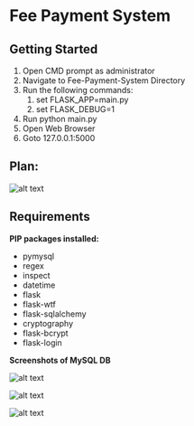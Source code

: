 # Fee Payment System

## Getting Started
1. Open CMD prompt as administrator
2. Navigate to Fee-Payment-System Directory
3. Run the following commands:
    1. set FLASK_APP=main.py
    2. set FLASK_DEBUG=1
4. Run python main.py
5. Open Web Browser
6. Goto 127.0.0.1:5000

## Plan:

![alt text](https://github.com/ravikumark815/fee-payment-system/blob/dev/ravi/er.png)

## Requirements
**PIP packages installed:**

* pymysql
* regex
* inspect
* datetime
* flask
* flask-wtf
* flask-sqlalchemy
* cryptography
* flask-bcrypt
* flask-login

**Screenshots of MySQL DB**

![alt text](https://github.com/ravikumark815/fee-payment-system/blob/dev/ravi/logindb.png)

![alt text](https://github.com/ravikumark815/fee-payment-system/blob/dev/ravi/feedb.png)

![alt text](https://github.com/ravikumark815/fee-payment-system/blob/dev/ravi/paydb.png)